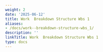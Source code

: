 ```yaml
---
weight: 2
date: '2025-06-12'
title: Work  Breakdown Structure Wbs 1
aliases:
- /docs/work--breakdown-structure-wbs_1/
description: ''
linkTitle: Work  Breakdown Structure Wbs 1
type: docs
---
```


